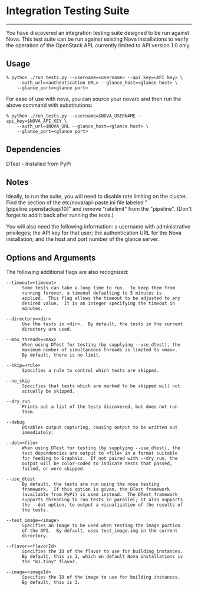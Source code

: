 # Integration Testing Suite

--------------------------------

You have discovered an integration testing suite designed to be run against Nova.
This test suite can be run against existing Nova installations to verify the
operation of the OpenStack API, currently limited to API version 1.0 only.

## Usage

    % python ./run_tests.py --username=<username> --api_key=<API key> \
        --auth_url=<authentication URL> --glance_host=<glance host> \
        --glance_port=<glance port>

For ease of use with nova, you can source your novarc and then run the
above command with substitutions:

    % python ./run_tests.py --username=$NOVA_USERNAME --api_key=$NOVA_API_KEY \
        --auth_url=$NOVA_URL --glance_host=<glance host> \
        --glance_port=<glance port>

## Dependencies

DTest - Installed from PyPi

## Notes

Ideally, to run the suite, you will need to disable rate limiting on the
cluster.  Find the section of the etc/nova/api-paste.ini file labeled
"[pipeline:openstackapi10]" and remove "ratelimit" from the
"pipeline".  (Don't forget to add it back after running the tests.)

You will also need the following information: a username with
administrative privileges; the API key for that user; the
authentication URL for the Nova installation; and the host and port
number of the glance server.

## Options and Arguments

The following additional flags are also recognized:

    --timeout=<timeout>
          Some tests can take a long time to run.  To keep them from
          running forever, a timeout defaulting to 5 minutes is
          applied.  This flag allows the timeout to be adjusted to any
          desired value.  It is an integer specifying the timeout in
          minutes.
  
    --directory=<dir>
          Use the tests in <dir>.  By default, the tests in the current
          directory are used.
  
    --max_threads=<max>
          When using DTest for testing (by supplying --use_dtest), the
          maximum number of simultaneous threads is limited to <max>.
          By default, there is no limit.
  
    --skip=<rule>
          Specifies a rule to control which tests are skipped.
  
    --no_skip
          Specifies that tests which are marked to be skipped will not
          actually be skipped.
  
    --dry_run
          Prints out a list of the tests discovered, but does not run
          them.
  
    --debug
          Disables output capturing, causing output to be written out
          immediately.
  
    --dot=<file>
          When using DTest for testing (by supplying --use_dtest), the
          test dependencies are output to <file> in a format suitable
          for feeding to GraphViz.  If not paired with --dry_run, the
          output will be color-coded to indicate tests that passed,
          failed, or were skipped.
  
    --use_dtest
          By default, the tests are run using the nose testing
          framework.  If this option is given, the DTest framework
          (available from PyPi) is used instead.  The DTest framework
          supports threading to run tests in parallel; it also supports
          the --dot option, to output a visualization of the results of
          the tests.
  
    --test_image=<image>
          Specifies an image to be used when testing the image portion
          of the API.  By default, uses test_image.img in the current
          directory.
  
    --flavor=<flavorId>
          Specifies the ID of the flavor to use for building instances.
          By default, this is 1, which on default Nova installations is
          the "m1.tiny" flavor.
  
    --image=<imageId>
          Specifies the ID of the image to use for building instances.
          By default, this is 3.
